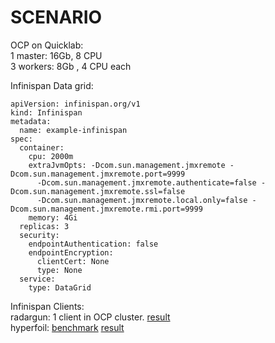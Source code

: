 # SCENARIO


OCP on Quicklab:  
1 master: 16Gb, 8 CPU  
3 workers: 8Gb , 4 CPU each  

Infinispan Data grid:
```
apiVersion: infinispan.org/v1
kind: Infinispan
metadata:
  name: example-infinispan
spec:
  container:
    cpu: 2000m
    extraJvmOpts: -Dcom.sun.management.jmxremote -Dcom.sun.management.jmxremote.port=9999
      -Dcom.sun.management.jmxremote.authenticate=false -Dcom.sun.management.jmxremote.ssl=false
      -Dcom.sun.management.jmxremote.local.only=false -Dcom.sun.management.jmxremote.rmi.port=9999
    memory: 4Gi
  replicas: 3
  security:
    endpointAuthentication: false
    endpointEncryption:
      clientCert: None
      type: None
  service:
    type: DataGrid
```

Infinispan Clients:  
radargun: 1 client in OCP cluster. [result](rg/html/index.html)  
hyperfoil: [benchmark](hf/hyperfoil-benchmark.yaml) [result](hf/hyperfoil-zulip-benchmark-results.html)

